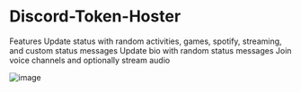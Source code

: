 # Discord-Token-Hoster

Features
Update status with random activities, games, spotify, streaming, and custom status messages
Update bio with random status messages
Join voice channels and optionally stream audio

![image](https://github.com/danielontop/Discord-Token-Hoster/assets/99076398/e0f6e3c2-7c82-4de7-93c8-b7d7660c8812)
